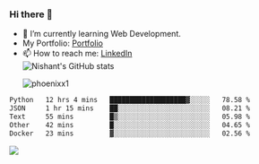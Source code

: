 ### Hi there 👋

<!--
**phoenixx1/phoenixx1** is a ✨ _special_ ✨ repository because its `README.md` (this file) appears on your GitHub profile.

Here are some ideas to get you started:

- 🔭 I’m currently working on ...
- 🌱 I’m currently learning ...
- 👯 I’m looking to collaborate on ...
- 🤔 I’m looking for help with ...
- 💬 Ask me about ...
- 📫 How to reach me: ...
- 😄 Pronouns: ...
- ⚡ Fun fact: ...
-->
- 🌱 I’m currently learning Web Development.
- My Portfolio: [Portfolio](https://phoenixx1.github.io/)
- 📫 How to reach me: [LinkedIn](https://www.linkedin.com/in/nishant-saxena-2609/)  
![Nishant's GitHub stats](https://github-readme-stats.vercel.app/api?username=phoenixx1&count_private=true)<p><img align="center" src="https://github-readme-streak-stats.herokuapp.com/?user=phoenixx1&" alt="phoenixx1" /></p>  
<!--START_SECTION:waka-->

```txt
Python   12 hrs 4 mins   ███████████████████▓░░░░░   78.58 %
JSON     1 hr 15 mins    ██░░░░░░░░░░░░░░░░░░░░░░░   08.21 %
Text     55 mins         █▒░░░░░░░░░░░░░░░░░░░░░░░   05.98 %
Other    42 mins         █░░░░░░░░░░░░░░░░░░░░░░░░   04.65 %
Docker   23 mins         ▓░░░░░░░░░░░░░░░░░░░░░░░░   02.56 %
```

<!--END_SECTION:waka-->

![](https://komarev.com/ghpvc/?username=phoenixx1&style=plastic)

<!-- ![Visitor Count](https://profile-counter.glitch.me/phoenixx1/count.svg) -->
